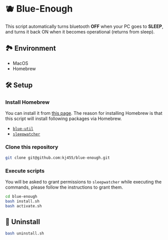 # 🫐 Blue-Enough
This script automatically turns bluetooth **OFF** when your PC goes to **SLEEP**, and turns it back ON when it becomes operational (returns from sleep).

## 🏞️ Environment
- MacOS
- Homebrew

## 🛠️ Setup

### Install Homebrew
You can install it from [this page](https://brew.sh/index_ja).
The reason for installing Homebrew is that this script will install following packages via Homebrew.
- [`blue-util`](https://github.com/toy/blueutil)
- [`sleepwatcher`](https://www.bernhard-baehr.de/)

### Clone this repository
```bash
git clone git@github.com:kj455/blue-enough.git
```

### Execute scripts
You will be asked to grant permissions to `sleepwatcher` while executing the commands, please follow the instructions to grant them.
```bash
cd blue-enough
bash install.sh
bash activate.sh
```

## 🔽 Uninstall
```bash
bash uninstall.sh
```